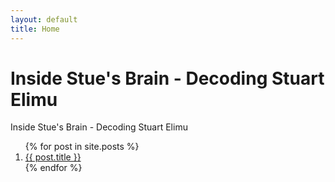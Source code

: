 ```yaml
---
layout: default
title: Home
---
```


# Inside Stue's Brain - Decoding Stuart Elimu
<span class="hello">Inside Stue's Brain - Decoding Stuart Elimu</span>

<ol>
  {% for post in site.posts %}
    <li>
      <a href="{{ post.url }}">{{ post.title }}</a>
    </li>
  {% endfor %}
</ol>

<script async data-uid="3df2bee2cc" src="https://wondrous-speaker-8686.ck.page/3df2bee2cc/index.js"></script>
